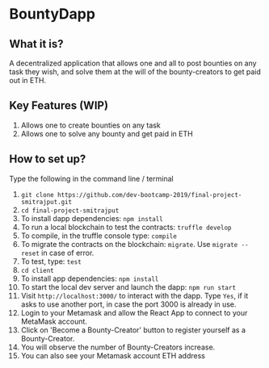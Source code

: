 # BountyDapp

## What it is?

A decentralized application that allows one and all to post bounties on any task they wish, and solve them at the will of the bounty-creators to get paid out in ETH.

## Key Features (WIP)

1. Allows one to create bounties on any task
2. Allows one to solve any bounty and get paid in ETH 

## How to set up?

Type the following in the command line / terminal

1. `git clone https://github.com/dev-bootcamp-2019/final-project-smitrajput.git`
2. `cd final-project-smitrajput`
3. To install dapp dependencies: `npm install`
4. To run a local blockchain to test the contracts: `truffle develop`
5. To compile, in the truffle console type: `compile`
6. To migrate the contracts on the blockchain: `migrate`. Use `migrate --reset` in case of error.
7. To test, type: `test`
8. `cd client`
9. To install app dependencies: `npm install`
10. To start the local dev server and launch the dapp: `npm run start`
11. Visit `http://localhost:3000/` to interact with the dapp.
    Type `Yes`, if it asks to use another port, in case the port 3000 is already in use.
12. Login to your Metamask and allow the React App to connect to your MetaMask account.
13. Click on 'Become a Bounty-Creator' button to register yourself as a Bounty-Creator.
14. You will observe the number of Bounty-Creators increase.
15. You can also see your Metamask account ETH address
